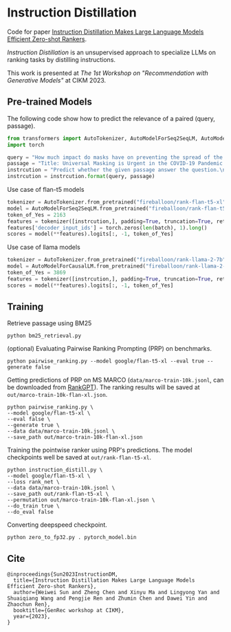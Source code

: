 # Instruction Distillation

Code for paper [Instruction Distillation Makes Large Language Models Efficient Zero-shot Rankers](https://arxiv.org/abs/2311.01555).

*Instruction Distillation* is an unsupervised approach to specialize LLMs on ranking tasks by distilling instructions.

This work is presented at *The 1st Workshop on "Recommendation with Generative Models"* at CIKM 2023.

## Pre-trained Models

The following code show how to predict the relevance of a paired (query, passage).

```python
from transformers import AutoTokenizer, AutoModelForSeq2SeqLM, AutoModelForCausalLM
import torch

query = "How much impact do masks have on preventing the spread of the COVID-19?"
passage = "Title: Universal Masking is Urgent in the COVID-19 Pandemic: SEIR and Agent Based Models, Empirical Validation, Policy Recommendations Content: We present two models for the COVID-19 pandemic predicting the impact of universal face mask wearing upon the spread of the SARS-CoV-2 virus--one employing a stochastic dynamic network based compartmental SEIR (susceptible-exposed-infectious-recovered) approach, and the other employing individual ABM (agent-based modelling) Monte Carlo simulation--indicating (1) significant impact under (near) universal masking when at least 80% of a population is wearing masks, versus minimal impact when only 50% or less of the population is wearing masks, and (2) significant impact when universal masking is adopted early, by Day 50 of a regional outbreak, versus minimal impact when universal masking is adopted late. These effects hold even at the lower filtering rates of homemade masks. To validate these theoretical models, we compare their predictions against a new empirical data set we have collected"
instrcution = "Predict whether the given passage answer the question.\n\nQuestion: {0}\n\nPassage: {1}\n\nDoes the passage answer the question?"
instrcution = instrcution.format(query, passage)
```
Use case of flan-t5 models
```python
tokenizer = AutoTokenizer.from_pretrained("fireballoon/rank-flan-t5-xl")
model = AutoModelForSeq2SeqLM.from_pretrained("fireballoon/rank-flan-t5-xl", torch_dtype=torch.float16)
token_of_Yes = 2163
features = tokenizer([instrcution,], padding=True, truncation=True, return_tensors="pt", max_length=1024)
features['decoder_input_ids'] = torch.zeros(len(batch), 1).long()
scores = model(**features).logits[:, -1, token_of_Yes]
```
Use case of llama models
```python
tokenizer = AutoTokenizer.from_pretrained("fireballoon/rank-llama-2-7b", use_fast=False, padding_side="left")
model = AutoModelForCausalLM.from_pretrained("fireballoon/rank-llama-2-7b", torch_dtype=torch.float16)
token_of_Yes = 3869
features = tokenizer([instrcution,], padding=True, truncation=True, return_tensors="pt", max_length=1024)
scores = model(**features).logits[:, -1, token_of_Yes]
```

## Training
Retrieve passage using BM25
```
python bm25_retrieval.py
```
(optional) Evaluating Pairwise Ranking Prompting (PRP) on benchmarks.
```
python pairwise_ranking.py --model google/flan-t5-xl --eval true --generate false
```
Getting predictions of PRP on MS MARCO (`data/marco-train-10k.jsonl`, can be downloaded from [RankGPT](https://github.com/sunnweiwei/RankGPT/tree/main#download-data-and-model)). The ranking results will be saved at `out/marco-train-10k-flan-xl.json`. 
```
python pairwise_ranking.py \
--model google/flan-t5-xl \
--eval false \
--generate true \
--data data/marco-train-10k.jsonl \
--save_path out/marco-train-10k-flan-xl.json
```
Training the pointwise ranker using PRP's predictions. The model checkpoints well be saved at `out/rank-flan-t5-xl`.
```
python instruction_distill.py \
--model google/flan-t5-xl \
--loss rank_net \
--data data/marco-train-10k.jsonl \
--save_path out/rank-flan-t5-xl \
--permutation out/marco-train-10k-flan-xl.json \
--do_train true \
--do_eval false
```
Converting deepspeed checkpoint.
```
python zero_to_fp32.py . pytorch_model.bin
```

## Cite
```
@inproceedings{Sun2023InstructionDM,
  title={Instruction Distillation Makes Large Language Models Efficient Zero-shot Rankers},
  author={Weiwei Sun and Zheng Chen and Xinyu Ma and Lingyong Yan and Shuaiqiang Wang and Pengjie Ren and Zhumin Chen and Dawei Yin and Zhaochun Ren},
  booktitle={GenRec workshop at CIKM},
  year={2023},
}
```



